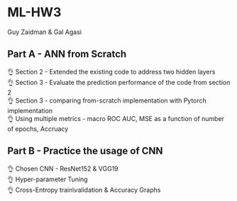 # ML-HW3

Guy Zaidman & Gal Agasi


## Part A - ANN from Scratch
:ok_hand: Section 2 - Extended the existing code to address two hidden layers<br />
:ok_hand: Section 3 - Evaluate the prediction performance of the code from section 2<br />
:ok_hand: Section 3 - comparing from-scratch implementation with Pytorch implementation<br />
:ok_hand: Using multiple metrics - macro ROC AUC, MSE as a function of number of epochs, Accruacy <br />

## Part B -  Practice the usage of CNN
:ok_hand: Chosen CNN - ResNet152 & VGG19<br />
:ok_hand: Hyper-parameter Tuning<br />
:ok_hand: Cross-Entropy train\validation & Accuracy Graphs<br />
